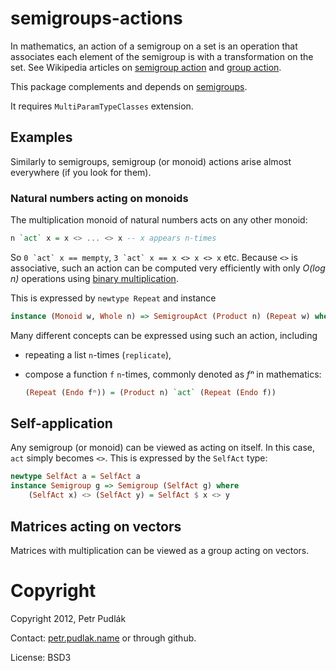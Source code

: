 # semigroups-actions

In mathematics, an action of a semigroup on a set is an operation that
associates each element of the semigroup is with a transformation on the set.
See Wikipedia articles on
[semigroup action](http://en.wikipedia.org/wiki/Semigroup_action) and
[group action](http://en.wikipedia.org/wiki/Group_action).

This package complements and depends on [semigroups](http://hackage.haskell.org/package/semigroups).

It requires `MultiParamTypeClasses` extension.

## Examples

Similarly to semigroups, semigroup (or monoid) actions arise almost everywhere (if you look for them).

### Natural numbers acting on monoids

The multiplication monoid of natural numbers acts on any other monoid:

```haskell
n `act` x = x <> ... <> x -- x appears n-times
```

So ``0 `act` x == mempty``, ``3 `act` x == x <> x <> x`` etc.
Because `<>` is associative, such an action can be computed very efficiently
with only _O(log n)_ operations using
[binary multiplication](https://en.wikipedia.org/wiki/Peasant_multiplication).

This is expressed by `newtype Repeat` and instance

```haskell
instance (Monoid w, Whole n) => SemigroupAct (Product n) (Repeat w) where
```

Many different concepts can be expressed using such an action, including

- repeating a list `n`-times (`replicate`),
- compose a function `f` `n`-times, commonly denoted as _fⁿ_ in mathematics:

    ```haskell
    (Repeat (Endo fⁿ)) = (Product n) `act` (Repeat (Endo f))
    ```

## Self-application

Any semigroup (or monoid) can be viewed as acting on itself. In this case, `act` simply becomes `<>`. This is expressed by the `SelfAct` type:

```haskell
newtype SelfAct a = SelfAct a
instance Semigroup g => Semigroup (SelfAct g) where
    (SelfAct x) <> (SelfAct y) = SelfAct $ x <> y
```

## Matrices acting on vectors

Matrices with multiplication can be viewed as a group acting on vectors.

# Copyright

Copyright 2012, Petr Pudlák

Contact: [petr.pudlak.name](http://petr.pudlak.name/) or through github.

License: BSD3
